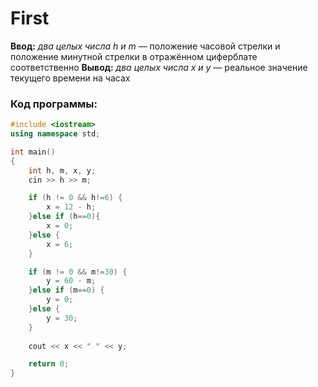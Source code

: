 # First
**Ввод:** *два целых числа h и m* — положение часовой стрелки и положение минутной стрелки в отражённом циферблате соответственно
**Вывод:** *два целых числа x и y* — реальное значение текущего времени на часах

### Код программы:
```C++
#include <iostream>
using namespace std;

int main()
{
    int h, m, x, y;
    cin >> h >> m;

    if (h != 0 && h!=6) {
        x = 12 - h;
    }else if (h==0){
        x = 0;
    }else {
        x = 6;
    }

    if (m != 0 && m!=30) {
        y = 60 - m;
    }else if (m==0) {
        y = 0;
    }else {
        y = 30;
    }
    
    cout << x << " " << y;

    return 0;
}
```
